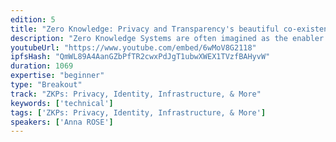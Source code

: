 ```yaml
---
edition: 5
title: "Zero Knowledge: Privacy and Transparency's beautiful co-existence"
description: "Zero Knowledge Systems are often imagined as the enabler technologies for a privacy-centric world in which an individual can operate freely, away from public scrutiny. In these proposals, we focus primarily on an individual's right to own and protect their private data. While this is an important topic to us all and a model that is already being explored by projects like Zcash, I believe that the Zero Knowledge paradigm actually offers an opportunity for something even more powerful: that is secure systems providing both privacy and at the same time transparency for individuals and organisations. In this talk, I aim to explore what this balance can look like using zero knowledge systems, how valuable this could be in our personal and business lives, and showcase projects aiming to develop tools in this spirit."
youtubeUrl: "https://www.youtube.com/embed/6wMoV8G2118"
ipfsHash: "QmWL89A4AanGZbPfTR2cwxPdJgT1ubwXWEX1TVzfBAHyvW"
duration: 1069
expertise: "beginner"
type: "Breakout"
track: "ZKPs: Privacy, Identity, Infrastructure, & More"
keywords: ['technical']
tags: ['ZKPs: Privacy, Identity, Infrastructure, & More']
speakers: ['Anna ROSE']
---
```

